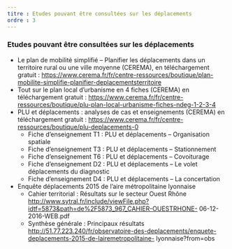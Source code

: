 ```yaml
---
titre : Etudes pouvant être consultées sur les déplacements
ordre : 3
---
```

### Etudes pouvant être consultées sur les déplacements

- Le plan de mobilité simplifié – Planifier les déplacements dans un territoire rural ou une ville
moyenne (CEREMA), en téléchargement gratuit :
https://www.cerema.fr/fr/centre-ressources/boutique/plan-mobilite-simplifie-planifier-deplacementsterritoire
- Tout sur le plan local d’urbanisme en 4 fiches (CEREMA) en téléchargement gratuit :
https://www.cerema.fr/fr/centre-ressources/boutique/plu-plan-local-urbanisme-fiches-ndeg-1-2-3-4
- PLU et déplacements : analyses de cas et enseignements (CEREMA) en téléchargement gratuit :
https://www.cerema.fr/fr/centre-ressources/boutique/plu-deplacements-0
  - Fiche d’enseignement T1 : PLU et déplacements – Organisation spatiale
  - Fiche d’enseignement T3 : PLU et déplacements – Stationnement
  - Fiche d’enseignement T6 : PLU et déplacements – Covoiturage
  - Fiche d’enseignement D2 : PLU et déplacements – Le volet déplacements du diagnostic
  - Fiche d’enseignement D4 : PLU et déplacements – La concertation
- Enquête déplacements 2015 de l’aire métropolitaine lyonnaise
  - Cahier territorial : Résultats sur le secteur Ouest Rhône
http://www.sytral.fr/include/viewFile.php?idtf=5873&path=de%2F5873_967_CAHIER-OUESTRHONE-
06-12-2016-WEB.pdf
  - Synthèse générale : Principaux résultats
http://51.77.223.240/fr/observatoire-des-deplacements/enquete-deplacements-2015-de-lairemetropolitaine-
lyonnaise?from=obs
